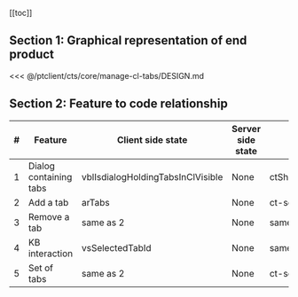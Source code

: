 [[toc]]

## Section 1: Graphical representation of end product

<<< @/ptclient/cts/core/manage-cl-tabs/DESIGN.md

## Section 2: Feature to code relationship

| #   | Feature                | Client side state                 | Server side state | Component                          | Client side code                                                                                                                                                                  | Server side code |
| --- | ---------------------- | --------------------------------- | ----------------- | ---------------------------------- | --------------------------------------------------------------------------------------------------------------------------------------------------------------------------------- | ---------------- |
| 1   | Dialog containing tabs | vblIsdialogHoldingTabsInClVisible | None              | ctShowAddAndRemoveTabsInDialog.vue | [Dialog containing tabs](https://github.com/savantcare/emr/blob/3e5abdae677e3621559b65ee9bc33544ceb103b3/ptclient/cts/core/manage-cl-tabs/ctShowAddAndRemoveTabsInDialog.vue#L20) | None             |
| 2   | Add a tab              | arTabs                            | None              | ct-search-inside-add-tab-in-cl.vue | [Add a tab](https://github.com/savantcare/emr/blob/3e5abdae677e3621559b65ee9bc33544ceb103b3/ptclient/cts/core/manage-cl-tabs/ct-search-inside-add-tab-in-cl.vue)                  | None             |
| 3   | Remove a tab           | same as 2                         | None              | same as 1                          | [Remove a tab](https://github.com/savantcare/emr/blob/3e5abdae677e3621559b65ee9bc33544ceb103b3/ptclient/cts/core/manage-cl-tabs/ctShowAddAndRemoveTabsInDialog.vue#L188)          | None             |
| 4   | KB interaction         | vsSelectedTabId                   | None              | same as 1                          | [KB interaction](https://github.com/savantcare/emr/blob/3e5abdae677e3621559b65ee9bc33544ceb103b3/ptclient/cts/core/manage-cl-tabs/ctShowAddAndRemoveTabsInDialog.vue#L121)        | None             |
| 5   | Set of tabs            | same as 2                         | None              | ct-set-of-tabs.vue                 | [Set of tabs](https://github.com/savantcare/emr/tree/master/ptclient/cts/core/manage-cl-tabs/ct-set-of-tabs.vue)                                                                  | None             |
